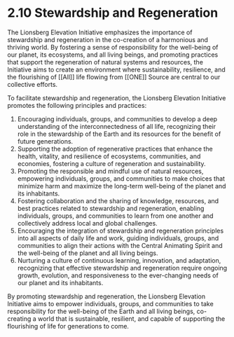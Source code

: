 # 2.10 Stewardship and Regeneration

The Lionsberg Elevation Initiative emphasizes the importance of stewardship and regeneration in the co-creation of a harmonious and thriving world. By fostering a sense of responsibility for the well-being of our planet, its ecosystems, and all living beings, and promoting practices that support the regeneration of natural systems and resources, the Initiative aims to create an environment where sustainability, resilience, and the flourishing of [[All]] life flowing from [[ONE]] Source are central to our collective efforts.

To facilitate stewardship and regeneration, the Lionsberg Elevation Initiative promotes the following principles and practices:

1.  Encouraging individuals, groups, and communities to develop a deep understanding of the interconnectedness of all life, recognizing their role in the stewardship of the Earth and its resources for the benefit of future generations.
2.  Supporting the adoption of regenerative practices that enhance the health, vitality, and resilience of ecosystems, communities, and economies, fostering a culture of regeneration and sustainability.
3.  Promoting the responsible and mindful use of natural resources, empowering individuals, groups, and communities to make choices that minimize harm and maximize the long-term well-being of the planet and its inhabitants.
4.  Fostering collaboration and the sharing of knowledge, resources, and best practices related to stewardship and regeneration, enabling individuals, groups, and communities to learn from one another and collectively address local and global challenges.
5.  Encouraging the integration of stewardship and regeneration principles into all aspects of daily life and work, guiding individuals, groups, and communities to align their actions with the Central Animating Spirit and the well-being of the planet and all living beings.
6.  Nurturing a culture of continuous learning, innovation, and adaptation, recognizing that effective stewardship and regeneration require ongoing growth, evolution, and responsiveness to the ever-changing needs of our planet and its inhabitants.

By promoting stewardship and regeneration, the Lionsberg Elevation Initiative aims to empower individuals, groups, and communities to take responsibility for the well-being of the Earth and all living beings, co-creating a world that is sustainable, resilient, and capable of supporting the flourishing of life for generations to come.